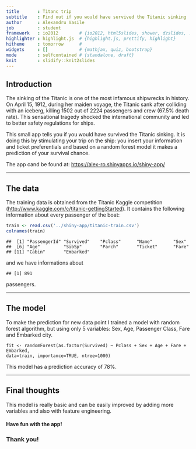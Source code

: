 ```yaml
---
title       : Titanc trip
subtitle    : Find out if you would have survived the Titanic sinking
author      : Alexandru Vasile
job         : student
framework   : io2012        # {io2012, html5slides, shower, dzslides, ...}
highlighter : highlight.js  # {highlight.js, prettify, highlight}
hitheme     : tomorrow      # 
widgets     : []            # {mathjax, quiz, bootstrap}
mode        : selfcontained # {standalone, draft}
knit        : slidify::knit2slides
---
```


## Introduction

The sinking of the Titanic is one of the most infamous shipwrecks in history.  On April 15, 1912, during her maiden voyage, the Titanic sank after colliding with an iceberg, killing 1502 out of 2224 passengers and crew (67.5% death rate). 
This sensational tragedy shocked the international community and led to better safety regulations for ships.

This small app tells you if you would have survived the Titanic sinking.
It is doing this by stimulating your trip on the ship: you insert your information and ticket preferentials and based on a random forest model it makes a prediction of your survival chance.

The app cand be found at: https://alex-ro.shinyapps.io/shiny-app/

---

## The data

The training data is obtained from the Titanic Kaggle competition (http://www.kaggle.com/c/titanic-gettingStarted). It contains the following information about every passenger of the boat:

```r
train <- read.csv('../shiny-app/titanic-train.csv')
colnames(train)
```

```
##  [1] "PassengerId" "Survived"    "Pclass"      "Name"        "Sex"        
##  [6] "Age"         "SibSp"       "Parch"       "Ticket"      "Fare"       
## [11] "Cabin"       "Embarked"
```
and we have informations about 

```
## [1] 891
```
passengers.

---
## The model

To make the prediction for new data point I trained a model with random forest algorithm, but using only 5 variables: Sex, Age, Passenger Class, Fare and Embarked city.

```
fit <- randomForest(as.factor(Survived) ~ Pclass + Sex + Age + Fare + Embarked, 
data=train, importance=TRUE, ntree=1000)
```

This model has a prediction accuracy of 78%.

---
## Final thoughts

This model is really basic and can be easily improved by adding more variables and also with feature engineering.


#### Have fun with the app!


### Thank you!
